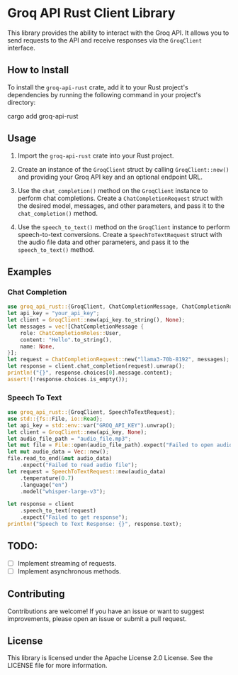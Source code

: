 # Groq API Rust Client Library


This library provides the ability to interact with the Groq API. It allows you to send requests to the API and receive responses via the `GroqClient` interface.
## How to Install

To install the `groq-api-rust` crate, add it to your Rust project's dependencies by running the following command in your project's directory:

cargo add groq-api-rust

## Usage

1. Import the `groq-api-rust` crate into your Rust project.

2. Create an instance of the `GroqClient` struct by calling `GroqClient::new()` and providing your Groq API key and an optional endpoint URL.

3. Use the `chat_completion()` method on the `GroqClient` instance to perform chat completions. Create a `ChatCompletionRequest` struct with the desired model, messages, and other parameters, and pass it to the `chat_completion()` method.

4. Use the `speech_to_text()` method on the `GroqClient` instance to perform speech-to-text conversions. Create a `SpeechToTextRequest` struct with the audio file data and other parameters, and pass it to the `speech_to_text()` method.

## Examples

### Chat Completion

```rust
use groq_api_rust::{GroqClient, ChatCompletionMessage, ChatCompletionRoles, ChatCompletionRequest};
let api_key = "your_api_key";
let client = GroqClient::new(api_key.to_string(), None);
let messages = vec![ChatCompletionMessage {
    role: ChatCompletionRoles::User,
    content: "Hello".to_string(),
    name: None,
}];
let request = ChatCompletionRequest::new("llama3-70b-8192", messages);
let response = client.chat_completion(request).unwrap();
println!("{}", response.choices[0].message.content);
assert!(!response.choices.is_empty());
```

### Speech To Text

```rust
use groq_api_rust::{GroqClient, SpeechToTextRequest};
use std::{fs::File, io::Read};
let api_key = std::env::var("GROQ_API_KEY").unwrap();
let client = GroqClient::new(api_key, None);
let audio_file_path = "audio_file.mp3";
let mut file = File::open(audio_file_path).expect("Failed to open audio file");
let mut audio_data = Vec::new();
file.read_to_end(&mut audio_data)
    .expect("Failed to read audio file");
let request = SpeechToTextRequest::new(audio_data)
    .temperature(0.7)
    .language("en")
    .model("whisper-large-v3");

let response = client
    .speech_to_text(request)
    .expect("Failed to get response");
println!("Speech to Text Response: {}", response.text);
```

## TODO:
- [ ] Implement streaming of requests.
- [ ] Implement asynchronous methods.

## Contributing

Contributions are welcome! If you have an issue or want to suggest improvements, please open an issue or submit a pull request.

## License

This library is licensed under the Apache License 2.0 License. See the LICENSE file for more information.